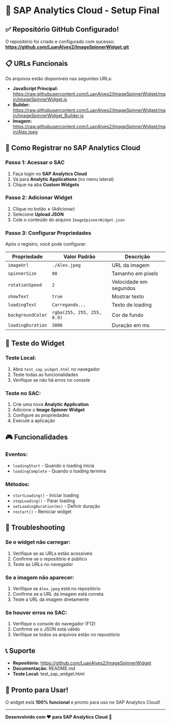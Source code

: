 # 🚀 SAP Analytics Cloud - Setup Final

## ✅ Repositório GitHub Configurado!

O repositório foi criado e configurado com sucesso:
**https://github.com/LuanAlves2/ImageSpinnerWidget.git**

## 📋 URLs Funcionais

Os arquivos estão disponíveis nas seguintes URLs:

- **JavaScript Principal:** https://raw.githubusercontent.com/LuanAlves2/ImageSpinnerWidget/main/ImageSpinnerWidget.js
- **Builder:** https://raw.githubusercontent.com/LuanAlves2/ImageSpinnerWidget/main/ImageSpinnerWidget_Builder.js
- **Imagem:** https://raw.githubusercontent.com/LuanAlves2/ImageSpinnerWidget/main/Alex.jpeg

## 🎯 Como Registrar no SAP Analytics Cloud

### **Passo 1: Acessar o SAC**
1. Faça login no **SAP Analytics Cloud**
2. Vá para **Analytic Applications** (no menu lateral)
3. Clique na aba **Custom Widgets**

### **Passo 2: Adicionar Widget**
1. Clique no botão **+** (Adicionar)
2. Selecione **Upload JSON**
3. Cole o conteúdo do arquivo `ImageSpinnerWidget.json`

### **Passo 3: Configurar Propriedades**
Após o registro, você pode configurar:

| Propriedade | Valor Padrão | Descrição |
|-------------|--------------|-----------|
| `imageUrl` | `./Alex.jpeg` | URL da imagem |
| `spinnerSize` | `80` | Tamanho em pixels |
| `rotationSpeed` | `2` | Velocidade em segundos |
| `showText` | `true` | Mostrar texto |
| `loadingText` | `Carregando...` | Texto de loading |
| `backgroundColor` | `rgba(255, 255, 255, 0.9)` | Cor de fundo |
| `loadingDuration` | `3000` | Duração em ms |

## 🧪 Teste do Widget

### **Teste Local:**
1. Abra `test_sap_widget.html` no navegador
2. Teste todas as funcionalidades
3. Verifique se não há erros no console

### **Teste no SAC:**
1. Crie uma nova **Analytic Application**
2. Adicione o **Image Spinner Widget**
3. Configure as propriedades
4. Execute a aplicação

## 🎮 Funcionalidades

### **Eventos:**
- `loadingStart` - Quando o loading inicia
- `loadingComplete` - Quando o loading termina

### **Métodos:**
- `startLoading()` - Iniciar loading
- `stopLoading()` - Parar loading
- `setLoadingDuration(ms)` - Definir duração
- `restart()` - Reiniciar widget

## 🔧 Troubleshooting

### **Se o widget não carregar:**
1. Verifique se as URLs estão acessíveis
2. Confirme se o repositório é público
3. Teste as URLs no navegador

### **Se a imagem não aparecer:**
1. Verifique se `Alex.jpeg` está no repositório
2. Confirme se a URL da imagem está correta
3. Teste a URL da imagem diretamente

### **Se houver erros no SAC:**
1. Verifique o console do navegador (F12)
2. Confirme se o JSON está válido
3. Verifique se todos os arquivos estão no repositório

## 📞 Suporte

- **Repositório:** https://github.com/LuanAlves2/ImageSpinnerWidget
- **Documentação:** README.md
- **Teste Local:** test_sap_widget.html

## 🎉 Pronto para Usar!

O widget está **100% funcional** e pronto para uso no SAP Analytics Cloud!

---

**Desenvolvido com ❤️ para SAP Analytics Cloud** 🚀
